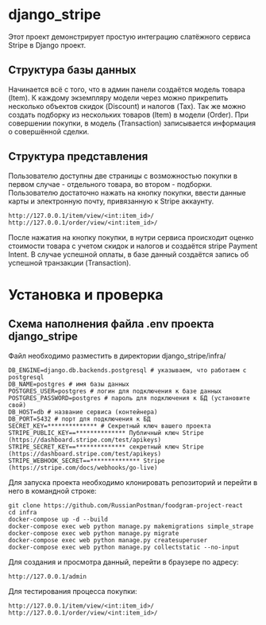 # django_stripe

Этот проект демонстрирует простую интеграцию слатёжного сервиса Stripe в Django проект.

## Структура базы данных
Начинается всё с того, что в админ панели создаётся модель товара (Item). К каждому экземпляру модели через можно прикрепить несколько объектов скидок (Discount) и налогов (Tax). Так же можно создать подборку из нескольких товаров (Item) в модели (Order). При совершении покупки, в модель (Transaction) записывается информация о совершённой сделки.

## Структура представления
Пользователю доступны две страницы с возможностью покупки в первом случае - отдельного товара, во втором - подборки. Пользователю достаточно нажать на кнопку покупки, ввести данные карты и электронную почту, привязанную к Stripe аккаунту.
```
http://127.0.0.1/item/view/<int:item_id>/
http://127.0.0.1/order/view/<int:item_id>/
```

После нажатия на кнопку покупки, в нутри сервиса происходит оценко стоимости товара с учетом скидок и налогов и создаётся stripe Payment Intent. В случае успешной оплаты, в базе данный создаётся запись об успешной транзакции (Transaction).

# Установка и проверка

## Схема наполнения файла .env проекта django_stripe
Файл необходимо разместить в директории django_stripe/infra/

```
DB_ENGINE=django.db.backends.postgresql # указываем, что работаем с postgresql
DB_NAME=postgres # имя базы данных
POSTGRES_USER=postgres # логин для подключения к базе данных
POSTGRES_PASSWORD=postgres # пароль для подключения к БД (установите свой)
DB_HOST=db # название сервиса (контейнера)
DB_PORT=5432 # порт для подключения к БД
SECRET_KEY=************** # Секретный ключ вашего проекта
STRIPE_PUBLIC_KEY==************** Публичный ключ Stripe (https://dashboard.stripe.com/test/apikeys)
STRIPE_SECRET_KEY==************** секретный ключ Stripe (https://dashboard.stripe.com/test/apikeys)
STRIPE_WEBHOOK_SECRET==************** Stripe (https://stripe.com/docs/webhooks/go-live)
```
Для запуска проекта необходимо клонировать репозиторий и перейти в него в командной строке:

```
git clone https://github.com/RussianPostman/foodgram-project-react
cd infra
docker-compose up -d --build
docker-compose exec web python manage.py makemigrations simple_strape
docker-compose exec web python manage.py migrate
docker-compose exec web python manage.py createsuperuser
docker-compose exec web python manage.py collectstatic --no-input
```

Для создания и просмотра данный, перейти в браузере по адресу:
```
http://127.0.0.1/admin
```
Для тестирования процесса покупки:
```
http://127.0.0.1/item/view/<int:item_id>/
http://127.0.0.1/order/view/<int:item_id>/
```